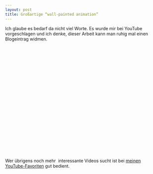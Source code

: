 ```yaml
---
layout: post
title: Großartige “wall-painted animation”
---
```

Ich glaube es bedarf da nicht viel Worte. Es wurde mir bei YouTube vorgeschlagen und ich denke, dieser Arbeit kann man ruhig mal einen Blogeintrag widmen.
<p style="text-align: center;"><object width="425" height="349"><param name="movie" value="http://www.youtube.com/v/uuGaqLT-gO4&hl=de&fs=1&color1=0x2b405b&color2=0x6b8ab6&border=1"></param><param name="allowFullScreen" value="true"></param><embed src="http://www.youtube.com/v/uuGaqLT-gO4&hl=de&fs=1&color1=0x2b405b&color2=0x6b8ab6&border=1" type="application/x-shockwave-flash" allowfullscreen="true" width="425" height="349"></embed></object></p>

Wer übrigens noch mehr  interessante Videos sucht ist bei <a title="BreiteSeites YouTube Favoriten" href="http://www.youtube.com/profile_favorites?user=BreiteSeite" target="_blank">meinen YouTube-Favoriten</a> gut bedient.
